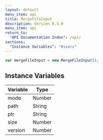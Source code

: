 ```yaml
---
layout: default
menu_item: api
title: MergeFileInput
description: Version 0.5.0
menu_item: api
return_to:
  "API Documentation Index": /api/
sections:
  "Instance Variables": "#ivars"
---
```


```js
var mergeFileInput = new MergeFileInput();
```

## <a name="ivars"></a>Instance Variables

| Variable | Type |
| --- | --- |
| <a name="mode"></a>mode | Number |
| <a name="path"></a>path | String |
| <a name="ptr"></a>ptr | String |
| <a name="size"></a>size | Number |
| <a name="version"></a>version | Number |

